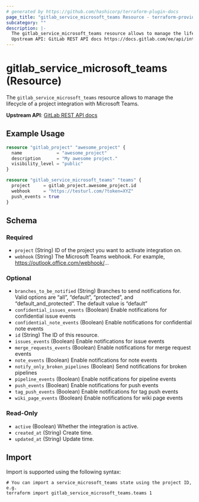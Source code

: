 ```yaml
---
# generated by https://github.com/hashicorp/terraform-plugin-docs
page_title: "gitlab_service_microsoft_teams Resource - terraform-provider-gitlab"
subcategory: ""
description: |-
  The gitlab_service_microsoft_teams resource allows to manage the lifecycle of a project integration with Microsoft Teams.
  Upstream API: GitLab REST API docs https://docs.gitlab.com/ee/api/integrations.html#microsoft-teams
---
```


# gitlab_service_microsoft_teams (Resource)

The `gitlab_service_microsoft_teams` resource allows to manage the lifecycle of a project integration with Microsoft Teams.

**Upstream API**: [GitLab REST API docs](https://docs.gitlab.com/ee/api/integrations.html#microsoft-teams)

## Example Usage

```terraform
resource "gitlab_project" "awesome_project" {
  name             = "awesome_project"
  description      = "My awesome project."
  visibility_level = "public"
}

resource "gitlab_service_microsoft_teams" "teams" {
  project     = gitlab_project.awesome_project.id
  webhook     = "https://testurl.com/?token=XYZ"
  push_events = true
}
```

<!-- schema generated by tfplugindocs -->
## Schema

### Required

- `project` (String) ID of the project you want to activate integration on.
- `webhook` (String) The Microsoft Teams webhook. For example, https://outlook.office.com/webhook/...

### Optional

- `branches_to_be_notified` (String) Branches to send notifications for. Valid options are “all”, “default”, “protected”, and “default_and_protected”. The default value is “default”
- `confidential_issues_events` (Boolean) Enable notifications for confidential issue events
- `confidential_note_events` (Boolean) Enable notifications for confidential note events
- `id` (String) The ID of this resource.
- `issues_events` (Boolean) Enable notifications for issue events
- `merge_requests_events` (Boolean) Enable notifications for merge request events
- `note_events` (Boolean) Enable notifications for note events
- `notify_only_broken_pipelines` (Boolean) Send notifications for broken pipelines
- `pipeline_events` (Boolean) Enable notifications for pipeline events
- `push_events` (Boolean) Enable notifications for push events
- `tag_push_events` (Boolean) Enable notifications for tag push events
- `wiki_page_events` (Boolean) Enable notifications for wiki page events

### Read-Only

- `active` (Boolean) Whether the integration is active.
- `created_at` (String) Create time.
- `updated_at` (String) Update time.

## Import

Import is supported using the following syntax:

```shell
# You can import a service_microsoft_teams state using the project ID, e.g.
terraform import gitlab_service_microsoft_teams.teams 1
```
